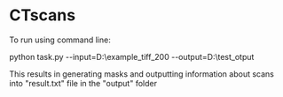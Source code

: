 # CTscans
To run using command line:

python task.py --input=D:\example_tiff_200 --output=D:\test_otput

This results in generating masks and outputting information about scans into "result.txt" file in the "output" folder
